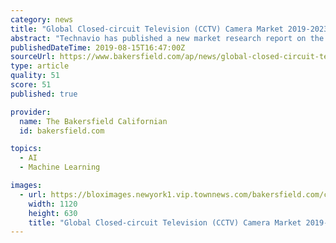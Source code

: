 ```yaml
---
category: news
title: "Global Closed-circuit Television (CCTV) Camera Market 2019-2023| Introduction of Deep Learning Technology to Boost Growth| Technavio"
abstract: "Technavio has published a new market research report on the global closed-circuit television (CCTV) camera market from 2019-2023 (Graphic: Business Wire) The growing demand for IP-based CCTV cameras is expected to drive market growth. These cameras are ..."
publishedDateTime: 2019-08-15T16:47:00Z
sourceUrl: https://www.bakersfield.com/ap/news/global-closed-circuit-television-cctv-camera-market---introduction/article_1d5bdc6f-5b15-55a4-b2ab-49c6632fc8a6.html
type: article
quality: 51
score: 51
published: true

provider:
  name: The Bakersfield Californian
  id: bakersfield.com

topics:
  - AI
  - Machine Learning

images:
  - url: https://bloximages.newyork1.vip.townnews.com/bakersfield.com/content/tncms/assets/v3/editorial/2/d2/2d2ce76c-43c6-589a-b162-f154a313c5d0/5d5565ed6910e.image.jpg?resize=1120%2C630
    width: 1120
    height: 630
    title: "Global Closed-circuit Television (CCTV) Camera Market 2019-2023| Introduction of Deep Learning Technology to Boost Growth| Technavio"
---
```

